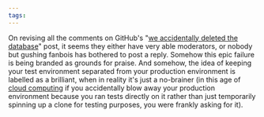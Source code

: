```yaml
---
tags: 
---
```


On revising all the comments on GitHub's "[we accidentally deleted the database](https://github.com/blog/744-today-s-outage)" post, it seems they either have very able moderators, or nobody but gushing fanbois has bothered to post a reply. Somehow this epic failure is being branded as grounds for praise. And somehow, the idea of keeping your test environment separated from your production environment is labelled as a brilliant, when in reality it's just a no-brainer (in this age of [cloud computing](/wiki/cloud_computing) if you accidentally blow away your production environment because you ran tests directly on it rather than just temporarily spinning up a clone for testing purposes, you were frankly asking for it).
